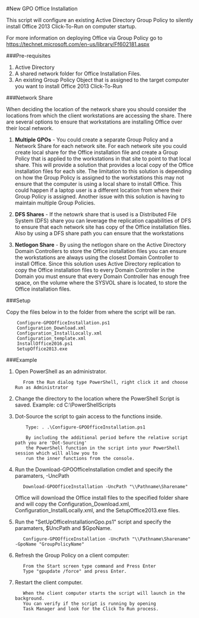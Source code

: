 #New GPO Office Installation

This script will configure an existing Active Directory Group Policy to silently install Office 2013 Click-To-Run on computer startup.

For more information on deploying Office via Group Policy go to https://technet.microsoft.com/en-us/library/Ff602181.aspx

###Pre-requisites

1. Active Directory
2. A shared network folder for Office Installation Files.
3. An existing Group Policy Object that is assigned to the target computer you want to install Office 2013 Click-To-Run

###Network Share

When deciding the location of the network share you should consider the locations from which the client workstations are accessing the share.  There are several options to ensure that workstations are installing Office over their local network.

1. **Multiple GPOs** - You could create a separate Group Policy and a Network Share for each network site. For each network site you could create local share for the Office installation file and create a Group Policy that is applied to the workstations in that site to point to that local share.  This will provide a solution that provides a local copy of the Office installation files for each site.  The limitation to this solution is depending on how the Group Policy is assigned to the workstations this may not ensure that the computer is using a local share to install Office.  This could happen if a laptop user is a different location from where their Group Policy is assigned.  Another issue with this solution is having to maintain multiple Group Policies.

2. **DFS Shares** - If the netowrk share that is used is a Distributed File System (DFS) share you can leverage the replication capabilities of DFS to ensure that each network site has copy of the Office installation files.  Also by using a DFS share path you can ensure that the workstations 

3. **Netlogon Share** - By using the netlogon share on the Active Directory Domain Controllers to store the Office installation files you can ensure the workstations are always using the closest Domain Controller to install Office.  Since this solution uses Active Directory replication to copy the Office installation files to every Domain Controller in the Domain you must ensure that every Domain Controller has enough free space, on the volume where the SYSVOL share is located, to store the Office installation files.

###Setup

Copy the files below in to the folder from where the script will be ran.

        Configure-GPOOfficeInstallation.ps1
        Configuration_Download.xml
        Configuration_InstallLocally.xml
        Configuration_template.xml
        InstallOffice2016.ps1
        SetupOffice2013.exe 


###Example

1. Open PowerShell as an administrator.

          From the Run dialog type PowerShell, right click it and choose Run as Administrator

2. Change the directory to the location where the PowerShell Script is saved.
          Example: cd C:\PowerShellScripts
      
3. Dot-Source the script to gain access to the functions inside.

           Type: . .\Configure-GPOOfficeInstallation.ps1

           By including the additional period before the relative script path you are 'Dot-Sourcing' 
           the PowerShell function in the script into your PowerShell session which will allow you to 
           run the inner functions from the console.

4. Run the Download-GPOOfficeInstallation cmdlet and specify the paramaters, -UncPath

          Download-GPOOfficeInstallation -UncPath "\\Pathname\Sharename"
      
   Office will download the Office install files to the specified folder share 
   and will copy the Configuration_Download.xml, 
   Configuration_InstallLocally.xml, and the SetupOffice2013.exe files. 

5. Run the "SetUpOfficeInstallationGpo.ps1" script and specify the paramaters, $UncPath and $GpoName.

          Configure-GPOOfficeInstallation -UncPath "\\Pathname\Sharename" -GpoName "GroupPolicyName"

6. Refresh the Group Policy on a client computer:

          From the Start screen type command and Press Enter
          Type "gpupdate /force" and press Enter.

7. Restart the client computer.

          When the client computer starts the script will launch in the background. 
          You can verify if the script is running by opening 
          Task Manager and look for the Click To Run process.







